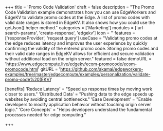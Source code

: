 +++
title = 'Promo Code Validation'
draft = false
description = "The Promo Code Validation example demonstrates how you can use EdgeWorkers and EdgeKV to validate promo codes at the Edge. A list of promo codes with valid date ranges is stored in EdgeKV. It also shows how you could use the getJson() helper method."
categories = ['Marketing']
modules = ['url-search-params', 'create-response', 'edgekv']
icon = ''
features = ['responseProvider', 'request.query']
useCase = "Validating promo codes at the edge reduces latency and improves the user experience by quickly confirming the validity of the entered promo code. Storing promo codes and their valid date ranges in EdgeKV allows for efficient and secure validation without additional load on the origin server."
featured = false
demoURL = 'https://www.edgecompute.live/edgekv/ecom-promocode/ecom-promocode.html'
gitURL = 'https://github.com/akamai/edgeworkers-examples/tree/master/edgecompute/examples/personalization/validate-promo-code%20(EKV)'

[benefits]
	'Reduce Latency' = "Speed up response times by moving work closer to users."
	'Distributed Data' = "Pushing data to the edge speeds up websites by avoiding central bottlenecks."
	'Ease Development' = "Enable developers to modify application behavior without touching origin server logic."
	'Core Concepts' = "Helps developers understand the fundamental processes needed for edge computing."

+++